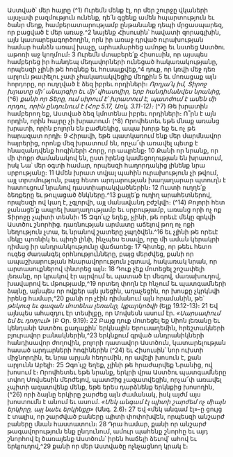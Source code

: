 
Աստված՝ մեր հայրը
(^1) Ուրեմն մենք էլ, որ մեր շուրջը վկաների այսչափ բազմություն ունենք, դե՛ն գցենք ամեն հպարտություն եւ ծանր
մեղք, համբերատարությամբ ընթանանք դեպի մրցասպարեզ, որ բացված է մեր առաջ.^2 նայենք Հիսուսին՝ հավատի
զորագլխին, այն կատարելագործողին, որն իր առաջ դրված ուրախության համար հանձն առավ խաչը, արհամարհեց
ամոթը եւ նստեց Աստծու աթոռի աջ կողմում։ 3 Ուրեմն մտաբերե՛ք Հիսուսին, որ այսպես համբերեց իր հանդեպ
մեղավորների ունեցած հակառակությանը, որպեսզի չլինի թե հոգնեք եւ հուսալքվեք,^4 դուք, որ կռվի մեջ դեռ արյուն
թափելու չափ չհակառակվեցիք մեղքին 5 եւ մոռացաք այն հորդորը, որ ուղղված է ձեզ իբրեւ որդիների։
_Որդյա՛կ իմ, Տիրոջ խրատը մի՛ անարգիր
եւ մի՛ վհատվիր, երբ հանդիմանվես նրանից,_
(^6) _քանի որ Տերը, ում սիրում է՝ խրատում է,
պատժում է ամեն մի որդու, որին ընդունում է (Հոբ 5.17, Առկ. 3.11-12)։_
(^7) Թե խրատին համբերող եք, Աստված ձեզ կմոտենա իբրեւ որդիների։ Ո՞րն է այն որդին, որին հայրը չի խրատում։
(^8) Որովհետեւ եթե մնաք առանց խրատի, որին բոլորն են բաժնեկից, ապա խորթ եք եւ ոչ թե հարազատ որդի։ 9 Հիրավի,
եթե պատկառում ենք մեր մարմնավոր հայրերից, որոնք մեզ խրատում են, որչա՜փ առավել պետք է հնազանդվենք
հոգիների Հորը, որ ապրենք։ 10 Քանի որ նրանք, որ մի փոքր ժամանակով են, ըստ իրենց կամեցողության են խրատում,
իսկ Նա՝ մեր օգտի համար, որպեսզի հաղորդակից լինենք նրա սրբությանը։ 11 Ամեն խրատ տվյալ պահին ուրախություն
չի թվում, այլ տրտմություն, բայց հետո արդարության խաղաղարար պտուղն է հատուցում նրանով
դաստիարակվածներին։ 12 Ուստի ուղղե՛ք ձեռքերը եւ թուլացած ծնկները.^13 քայլե՛ք ուղիղ արահետներով, որպեսզի ով
կաղ է, չգլորվի, այլ մանավանդ բժշկվի։
(^14) Բոլորի հետ ջանացե՛ք ապրել խաղաղությամբ եւ սրբությամբ, առանց որի ոչ ոք Տիրոջը չպիտի տեսնի։ 15 Զգո՛ւյշ
եղեք, չլինի, թե որեւէ մեկը զրկվի Աստծու շնորհից. դառնության արմատը աճելով թող ոչ ոքի նեղություն չտա, եւ նրանով
շատերը չպղծվեն.^16 եւ չլինի թե որեւէ մեկը պոռնիկ եւ պիղծ լինի, ինչպես Եսավը, որը մի աման կերակրի դիմաց իր
անդրանկությունը վաճառեց։ 17 Գիտեք, որ թեեւ հետո ուզեց ժառանգել օրհնությունները, բայց մերժվեց, քանի որ
ապաշխարության հնարավորություն չգտավ, հակառակ նրան, որ արտասուքներով փնտրեց այն։ 18 Դուք չեք մոտեցել
շոշափելի լեռանը, որ կրակով էր այրվում եւ պատած էր մեգով, մառախուղով, խավարով եւ մթությամբ,^19 որտեղ փողն
էր հնչում եւ պատգամների ձայնը, այնպես որ ովքեր այն լսեցին, աղաչեցին, որ խոսքը չկրկնվի իրենց համար,^20 քանի որ
չէին դիմանում այն հրամանին, թե՝ _թեկուզ եւ գազան մոտենա լեռանը, կքարկոծվի_ (Ելք 19.12-13)։ 21 Եվ այնպես ահազդու
էր տեսիլքը, որ Մովսեսն ասում էր. _«Սարսափում եմ եւ դողում»_ (Բ Օր. 9.19)։ 22 Բայց դուք մոտեցել եք Սիոն լեռանը եւ
կենդանի Աստծու քաղաքին՝ երկնային Երուսաղեմին, հրեշտակների բյուրավոր բանակներին,^23 երկնքում գրված
անդրանիկների հանդիսավոր ժողովին, բոլորի դատավոր Աստծուն, կատարելության հասած արդարների հոգիներին
(^24) եւ Հիսուսին՝ նոր ուխտի միջնորդին, եւ նրա արյան հեղումին, որ ավելի խոսուն է, քան արյունն Աբելի։ 25 Զգո՛ւյշ եղեք,
չլինի թե հրաժարվեք Նրանից, ով խոսում է։ Որովհետեւ եթե նրանք, երկրի վրա Աստծու պատգամները տվող Մովսեսին
մերժելով, պատժից չազատվեցին, որչա՜փ առավել չպիտի ազատվենք մենք, եթե երես դարձնենք երկնքից խոսողին,
(^26) որի ձայնը երկիրը շարժեց այն ժամանակ, իսկ այժմ այս խոստումն է անում եւ ասում. _«Մեկ անգամ էլ պիտի շարժեմ ոչ
միայն երկիրը, այլ նաեւ երկինքը»_ (Անգ. 2.6)։ 27 Եվ «մեկ անգամ էլ»-ը ցույց է տալիս, որ շարժված բաները պիտի
փոփոխվեն, որպեսզի անշարժ բաները մնան հաստատուն։ 28 Դրա համար, քանի որ անշարժ թագավորություն ենք
ընդունում, ամուր պահենք շնորհը եւ այդ շնորհով էլ ծառայենք Աստծուն՝ իրեն հաճելի ձեւով՝ ահով եւ երկյուղով,^29 քանի
որ մեր Աստվածը ոչնչացնող կրակ է։
